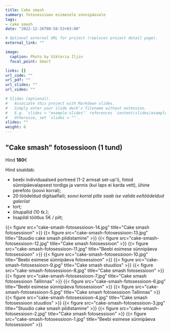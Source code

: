 ```yaml
---
title: Cake smash
summary: fotosessioon esimesele sünnipäevale
tags:
- cake smash
date: "2022-12-26T08:58:53+03:00"

# Optional external URL for project (replaces project detail page).
external_link: ""

image:
  caption: Photo by Viktoria Iljin
  focal_point: Smart

links: []
url_code: ""
url_pdf: ""
url_slides: ""
url_video: ""

# Slides (optional).
#   Associate this project with Markdown slides.
#   Simply enter your slide deck's filename without extension.
#   E.g. `slides = "example-slides"` references `content/slides/example-slides.md`.
#   Otherwise, set `slides = ""`.
slides: ""
weight: 6
---
```


## "Cake smash" fotosessioon (1 tund) 

Hind **180**€

Hind sisaldab:

* beebi individuaalsed portreed (1-2 armsat set-up'i), fotod sünnipäevalapsest tordiga ja vannis (kui laps ei karda vett), ühine perefoto (soovi korral);
* 20 töödeldud digitaalfaili;
_soovi korral pilte saab ise valida eeltöödeldud galeriist_
* tort;
* õhupallid (10 tk.);
* lisapildi töötlus 5€ / pilt;

{{< figure src="cake-smash-fotosessioon-14.jpg" title="Cake smash fotosessioon" >}}
{{< figure src="cake-smash-fotosessioon-13.jpg" title="Stuudio cake smash pildistamine" >}}
{{< figure src="cake-smash-fotosessioon-12.jpg" title="Cake smash fotosessioon" >}}
{{< figure src="cake-smash-fotosessioon-11.jpg" title="Beebi esimese sünnipäeva fotosessioon" >}}
{{< figure src="cake-smash-fotosessioon-10.jpg" title="Beebi esimese sünnipäeva fotosessioon" >}}
{{< figure src="cake-smash-fotosessioon-9.jpg" title="Cake smash stuudios" >}}
{{< figure src="cake-smash-fotosessioon-8.jpg" title="Cake smash fotosessioon" >}}
{{< figure src="cake-smash-fotosessioon-7.jpg" title="Cake smash fotosessioon Tallinnas" >}}
{{< figure src="cake-smash-fotosessioon-6.jpg" title="Beebi esimese sünnipäeva fotosessioon" >}}
{{< figure src="cake-smash-fotosessioon-5.jpg" title="Cake smash fotosessioon Tallinnas" >}}
{{< figure src="cake-smash-fotosessioon-4.jpg" title="Cake smash fotosessioon stuudios" >}}
{{< figure src="cake-smash-fotosessioon-3.jpg" title="Stuudio cake smash pildistamine" >}}
{{< figure src="cake-smash-fotosessioon-2.jpg" title="Cake smash fotosessioon" >}}
{{< figure src="cake-smash-fotosessioon-1.jpg" title="Beebi esimese sünnipäeva fotosessioon" >}}